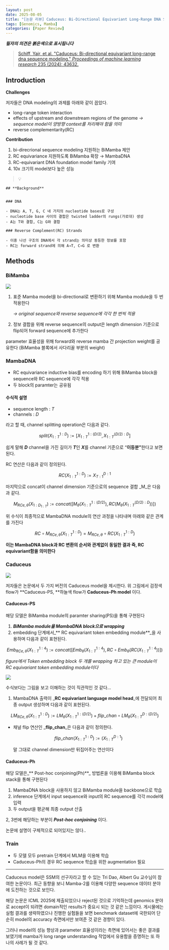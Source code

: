 ```yaml
---
layout: post
date: 2025-08-05
title: "[논문 리뷰] Caduceus: Bi-Directional Equivariant Long-Range DNA Sequence Modeling"
tags: [Genomics, Mamba]
categories: [Paper Review]
---
```


<span class="notion-red">_**필자의 의견은 붉은색으로 표시됩니다**_</span>


> [Schiff, Yair, et al. "Caduceus: Bi-directional equivariant long-range dna sequence modeling." ](https://pmc.ncbi.nlm.nih.gov/articles/PMC12189541/)[_Proceedings of machine learning research_](https://pmc.ncbi.nlm.nih.gov/articles/PMC12189541/)[ 235 (2024): 43632.](https://pmc.ncbi.nlm.nih.gov/articles/PMC12189541/)



## Introduction


**Challenges**


저자들은 DNA modeling의 과제를 아래와 같이 꼽았다.

- long-range token interaction
- effects of upstream and downstream regions of the genome 
_→ sequence model이 양방향 context를 처리해야 함을 의미_
- reverse complementarity(RC)

**Contribution**

1. bi-direcrional sequence modeling 지원하는 BiMamba 제안
1. RC equivariance 지원하도록 BiMamba 확장 → MambaDNA
1. RC-equivariant DNA foundation model family 기여
1. 10x 크기의 model보다 높은 성능

> 💡 


	## **Background**


	### DNA

	- DNA는 A, T, G, C 네 가지의 nucleotide bases로 구성
	- nucleotide base 사이의 결합은 twisted ladder의 rungs(가로대) 생성
	- A는 T와 결합, C는 G와 결합

	### Reverse Complement(RC) Strands

	- 이중 나선 구조의 DNA에서 각 strand는 의미상 동등한 정보를 포함
	- RC는 forward strand에 의해 A→T, C→G 로 변환


## Methods



### BiMamba


![](https://prod-files-secure.s3.us-west-2.amazonaws.com/542b861c-36a8-4051-84e5-8804b6728dba/2c247d59-7815-4980-99f0-8f0d21f445a7/image.png?X-Amz-Algorithm=AWS4-HMAC-SHA256&X-Amz-Content-Sha256=UNSIGNED-PAYLOAD&X-Amz-Credential=ASIAZI2LB4664KDYUFI5%2F20251007%2Fus-west-2%2Fs3%2Faws4_request&X-Amz-Date=20251007T120140Z&X-Amz-Expires=3600&X-Amz-Security-Token=IQoJb3JpZ2luX2VjEAwaCXVzLXdlc3QtMiJHMEUCIQDzYe6ltPHN7vab0WZkDC96cPUE4YK7T%2BJV1lZLRyktBQIgLtHHhSdvjGkqQoPUoEUXMCjBAmwokdLNPo8oEjyEBXwqiAQIpf%2F%2F%2F%2F%2F%2F%2F%2F%2F%2FARAAGgw2Mzc0MjMxODM4MDUiDGLNds%2FhXuLpWnaF8ircA%2BOzcpsw8kf%2FkhNwprzr5miG0rqxQxzLLwELZhsmYbkCF7jebCavdWCGvWf5lee9THPwHtsfVWtsyKGBbduI6v3wwQGfcELxo5GJ5Dp9LqYelAuuTMTN%2BNvMV%2BdMl8ItgVpc84uhUw%2F3xWg7M3KvW8pYBwZoBIZfTWudpUncyAelaB%2FcY6q5seJqDNrCHSuZkCqOtOrORObhZxXeWAYL0XG7c8ZFfhZFocAXIXuV4%2FwMO7fHZAmp3DqRLxEvN5OkXKgfNL4yswdKzqebqhbe7r3n%2F2u4hZuoiLJepxUIkuzd6E%2BG3jxn8fImR82EysMAWL9%2FjhZWS5lHzebbaTe98HbYKWHOuEDSxpNRxv426AZ6JCylCGtDcLmDt8UZ6Oa0Hmh7UDjQcd%2FN6xwfZIKng%2FN5oHIlHfKNEQA2Q9ykS3fKo6ZnT%2FraXzTHPm6e1KsuQWDKoDRT0eOvHsDgiA1LUYY3NWup5KCZFdxZl0lXXozckwBEkGExfuNoxZ3n40Gw7XfYB6NcKTdZH%2B4bJAWpecdVwIh8Zwz0%2BLN2UXY1ezu1B%2FsFUqDigOdz2PI5pMKB1sgYw1%2BBKzW%2FWm%2BsueV976C3CFcPcocn1x3hzvdxIu74d7gfsCHH7nRcmzrHMOz7k8cGOqUBZuDPJUT5HZb%2BfCpQgJZohbdpkxENtEB05pxI3ONNlDVwLonufuPkxVGvHehDaWvtbn6VNdMyWJHDv%2FnGVwUqAmnX2D8x6o8%2B3eseilXS9OhXSKyJIAhJ%2BYtLV7qbzaSR904spVeSYkol1wmFpWfzPBaOQVBzHPRpBqkMQbuXfubyrm%2BFzKhrnFoj59DxECYAdOlHE%2Bd89%2BvwNDZI1fb58YEvoNx5&X-Amz-Signature=82f57f233bd8dad36eee14837268b6fc90d0092507f91cef6566453fbee4ebc4&X-Amz-SignedHeaders=host&x-amz-checksum-mode=ENABLED&x-id=GetObject)

1. 표준 Mamba model을 bi-directional로 변환하기 위해 Mamba module을 두 번 적용한다

	_→ original sequence와 reverse sequence에 각각 한 번씩 적용_

1. 정보 결합을 위해 reverse sequence의 output은 length dimension 기준으로 flip되어 forward sequence에 추가한다

parameter 효율성을 위해 forward와 reverse mamba 간 projection weight를 공유한다 (BiMamba 블록에서 사다리꼴 부분의 weight)



### MambaDNA

- RC equivariance inductive bias를 encoding 하기 위해 BiMamba block을 sequence와 RC sequence에 각각 적용
- 두 block의 paramter는 공유됨


#### 수식적 설명

- sequence length : _T_
- channels : _D_

라고 할 때,  channel splitting operation은 다음과 같다.


$$
split(X^{1:D}_{1:T}):=[X^{1:(D/2)}_{1:T},X^{(D/2):D}_{1:T}]
$$


<span class="notion-red">쉽게 말해 </span><span class="notion-red">_**D**_</span><span class="notion-red"> channel을 가진 길이가 </span><span class="notion-red">_**T**_</span><span class="notion-red">인 </span><span class="notion-red">_**X**_</span><span class="notion-red">를 channel 기준으로 “</span><span class="notion-red">**이등분”**</span><span class="notion-red">한다고 보면 된다.</span>


RC 연산은 다음과 같이 정의된다.


$$
RC(X^{1:D}_{1:T}):=X^{D:1}_{T:1}
$$


마지막으로 concat이 channel dimension 기준으로의 sequence 결합 _M_은 다음과 같다.


$$
M_{RCe,\theta}(X_{1:D_{1:T}}):=concat([M_{\theta}(X^{1:(D/2)}_{1:T}),RC(M_{\theta}(X^{(D/2):D}_{1:T}))])
$$


위 수식이 최종적으로 MambaDNA module의 연산 과정을 나타내며 아래와 같은 관계를 가진다


$$
RC\circ M_{RCe,\theta}(X^{1:D}_{1:T}) = M_{RCe,\theta} \circ RC(X^{1:D}_{1:T})
$$


**이는 MambaDNA block과 RC 변환의 순서와 관계없이 동일한 결과 즉, RC equivariant함을 의미한다**



### Caduceus


![](https://prod-files-secure.s3.us-west-2.amazonaws.com/542b861c-36a8-4051-84e5-8804b6728dba/f94a60d7-8145-473b-aef9-7c68d3ec604a/image.png?X-Amz-Algorithm=AWS4-HMAC-SHA256&X-Amz-Content-Sha256=UNSIGNED-PAYLOAD&X-Amz-Credential=ASIAZI2LB4664KDYUFI5%2F20251007%2Fus-west-2%2Fs3%2Faws4_request&X-Amz-Date=20251007T120140Z&X-Amz-Expires=3600&X-Amz-Security-Token=IQoJb3JpZ2luX2VjEAwaCXVzLXdlc3QtMiJHMEUCIQDzYe6ltPHN7vab0WZkDC96cPUE4YK7T%2BJV1lZLRyktBQIgLtHHhSdvjGkqQoPUoEUXMCjBAmwokdLNPo8oEjyEBXwqiAQIpf%2F%2F%2F%2F%2F%2F%2F%2F%2F%2FARAAGgw2Mzc0MjMxODM4MDUiDGLNds%2FhXuLpWnaF8ircA%2BOzcpsw8kf%2FkhNwprzr5miG0rqxQxzLLwELZhsmYbkCF7jebCavdWCGvWf5lee9THPwHtsfVWtsyKGBbduI6v3wwQGfcELxo5GJ5Dp9LqYelAuuTMTN%2BNvMV%2BdMl8ItgVpc84uhUw%2F3xWg7M3KvW8pYBwZoBIZfTWudpUncyAelaB%2FcY6q5seJqDNrCHSuZkCqOtOrORObhZxXeWAYL0XG7c8ZFfhZFocAXIXuV4%2FwMO7fHZAmp3DqRLxEvN5OkXKgfNL4yswdKzqebqhbe7r3n%2F2u4hZuoiLJepxUIkuzd6E%2BG3jxn8fImR82EysMAWL9%2FjhZWS5lHzebbaTe98HbYKWHOuEDSxpNRxv426AZ6JCylCGtDcLmDt8UZ6Oa0Hmh7UDjQcd%2FN6xwfZIKng%2FN5oHIlHfKNEQA2Q9ykS3fKo6ZnT%2FraXzTHPm6e1KsuQWDKoDRT0eOvHsDgiA1LUYY3NWup5KCZFdxZl0lXXozckwBEkGExfuNoxZ3n40Gw7XfYB6NcKTdZH%2B4bJAWpecdVwIh8Zwz0%2BLN2UXY1ezu1B%2FsFUqDigOdz2PI5pMKB1sgYw1%2BBKzW%2FWm%2BsueV976C3CFcPcocn1x3hzvdxIu74d7gfsCHH7nRcmzrHMOz7k8cGOqUBZuDPJUT5HZb%2BfCpQgJZohbdpkxENtEB05pxI3ONNlDVwLonufuPkxVGvHehDaWvtbn6VNdMyWJHDv%2FnGVwUqAmnX2D8x6o8%2B3eseilXS9OhXSKyJIAhJ%2BYtLV7qbzaSR904spVeSYkol1wmFpWfzPBaOQVBzHPRpBqkMQbuXfubyrm%2BFzKhrnFoj59DxECYAdOlHE%2Bd89%2BvwNDZI1fb58YEvoNx5&X-Amz-Signature=9bac6261d21e8063af442fbd19bbdf4c627d13cedb34f2cef98a733be71d3a3d&X-Amz-SignedHeaders=host&x-amz-checksum-mode=ENABLED&x-id=GetObject)


저자들은 논문에서 두 가지 버전의 Caduceus model을 제시한다. 위 그림에서 검정색 flow가 **Caduceus-PS, **하늘색 flow가 **Caduceus-Ph model** 이다.



#### Caduceus-PS


해당 모델은 BiMamba module의 paramter sharing(PS)을 통해 구현된다

1. _**BiMamba module을 MambaDNA block으로 wrapping**_
1. embedding 단계에서_** RC equivariant token embedding module**_을 사용하며 다음과 같이 표현된다.

$$
Emb_{RCe,\theta}(X^{1:4}_{1:T}):=concat([Emb_{\theta}(X^{1:4}_{1:T}),RC \circ Emb_{\theta}(RC(X^{1:4}_{1:T}))])
$$


_figure에서 Token embedding block 두 개를 wrapping 하고 있는 큰 module이 RC equivariant token embedding module이다_


![](https://prod-files-secure.s3.us-west-2.amazonaws.com/542b861c-36a8-4051-84e5-8804b6728dba/b175e4da-71eb-4e91-8c23-a06dabe673c9/image.png?X-Amz-Algorithm=AWS4-HMAC-SHA256&X-Amz-Content-Sha256=UNSIGNED-PAYLOAD&X-Amz-Credential=ASIAZI2LB4664KDYUFI5%2F20251007%2Fus-west-2%2Fs3%2Faws4_request&X-Amz-Date=20251007T120140Z&X-Amz-Expires=3600&X-Amz-Security-Token=IQoJb3JpZ2luX2VjEAwaCXVzLXdlc3QtMiJHMEUCIQDzYe6ltPHN7vab0WZkDC96cPUE4YK7T%2BJV1lZLRyktBQIgLtHHhSdvjGkqQoPUoEUXMCjBAmwokdLNPo8oEjyEBXwqiAQIpf%2F%2F%2F%2F%2F%2F%2F%2F%2F%2FARAAGgw2Mzc0MjMxODM4MDUiDGLNds%2FhXuLpWnaF8ircA%2BOzcpsw8kf%2FkhNwprzr5miG0rqxQxzLLwELZhsmYbkCF7jebCavdWCGvWf5lee9THPwHtsfVWtsyKGBbduI6v3wwQGfcELxo5GJ5Dp9LqYelAuuTMTN%2BNvMV%2BdMl8ItgVpc84uhUw%2F3xWg7M3KvW8pYBwZoBIZfTWudpUncyAelaB%2FcY6q5seJqDNrCHSuZkCqOtOrORObhZxXeWAYL0XG7c8ZFfhZFocAXIXuV4%2FwMO7fHZAmp3DqRLxEvN5OkXKgfNL4yswdKzqebqhbe7r3n%2F2u4hZuoiLJepxUIkuzd6E%2BG3jxn8fImR82EysMAWL9%2FjhZWS5lHzebbaTe98HbYKWHOuEDSxpNRxv426AZ6JCylCGtDcLmDt8UZ6Oa0Hmh7UDjQcd%2FN6xwfZIKng%2FN5oHIlHfKNEQA2Q9ykS3fKo6ZnT%2FraXzTHPm6e1KsuQWDKoDRT0eOvHsDgiA1LUYY3NWup5KCZFdxZl0lXXozckwBEkGExfuNoxZ3n40Gw7XfYB6NcKTdZH%2B4bJAWpecdVwIh8Zwz0%2BLN2UXY1ezu1B%2FsFUqDigOdz2PI5pMKB1sgYw1%2BBKzW%2FWm%2BsueV976C3CFcPcocn1x3hzvdxIu74d7gfsCHH7nRcmzrHMOz7k8cGOqUBZuDPJUT5HZb%2BfCpQgJZohbdpkxENtEB05pxI3ONNlDVwLonufuPkxVGvHehDaWvtbn6VNdMyWJHDv%2FnGVwUqAmnX2D8x6o8%2B3eseilXS9OhXSKyJIAhJ%2BYtLV7qbzaSR904spVeSYkol1wmFpWfzPBaOQVBzHPRpBqkMQbuXfubyrm%2BFzKhrnFoj59DxECYAdOlHE%2Bd89%2BvwNDZI1fb58YEvoNx5&X-Amz-Signature=7a0a0dc7db1b6a946e6c0ab4890093950ae685560ed4a35b1e015ae476569111&X-Amz-SignedHeaders=host&x-amz-checksum-mode=ENABLED&x-id=GetObject)


<span class="notion-red">수식보다는 그림을 보고 이해하는 것이 직관적인 것 같다…</span>

1. MambaDNA 출력이 _**RC equivariant language model head**_에 전달되어 최종 output 생성하며 다음과 같이 표현된다.

$$
LM_{RCe,\theta}(X^{1:D}_{1:T}):= LM_{\theta}(X^{1:(D/2)}_{1:T})+flip\_chan\circ LM_{\theta}(X^{D:(D/2)}_{1:T})
$$

- 채널 flip 연산인 _**flip\_chan**_은 다음과 같이 정의한다.

	$$
	flip\_chan(X^{1:D}_{1:T}):=(X^{D:1}_{1:T})
	$$


	말 그대로 channel dimension만 뒤집어주는 연산이다



#### Caduceus-Ph


해당 모델은_** Post-hoc conjoining(Ph)**_ 방법론을 이용해 BiMamba block stack을 통해 구현된다

1. MambaDNA block을 사용하지 않고 BiMamba module을 backbone으로 학습
1. inference 단계에서 input sequence와 input의 RC sequence를 각각 model에 입력
1. 두 output을 평균해 최종 output 산출

2, 3번에 해당하는 부분이 _**Post-hoc conjoining**_ 이다.


<span class="notion-red">논문에 설명이 구체적으로 되어있지는 않다..</span>



### Train

- 두 모델 모두 pretrain 단계에서 MLM을 이용해 학습
- Caduceus-Ph의 경우 RC sequence 학습을 위한 augmentation 필요

---


<span class="notion-red">Caduceus model은 SSM의 선구자라고 할 수 있는 Tri Dao, Albert Gu 교수님이 참여한 논문이다. 최근 동향을 보니 Mamba-2를 이용해 다양한 sequence 데이터 분야에 도전하는 것으로 보인다.</span>


<span class="notion-red">해당 논문은 ICML 2025에 제출되었으나 reject된 것으로 기억하는데 genomics 분야로 accept이 되려면 domain적인 results가 중요시 되는 것 같은 느낌이다. 게시물에는 실험 결과를 생략하였으나 진행한 실험들을 보면 benchmark dataset에 국한되어 단순히 model의 accuracy 측면에서만 보여준 것 같은 경향이 있다.</span>


<span class="notion-red">그러나 model의 성능 향상과 parameter 효율성이라는 측면에 있어서는 좋은 결과를 보였기에 mamba가 long range understanding 작업에서 유용함을 증명하는 또 하나의 사례가 될 것 같다.</span>


